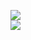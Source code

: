 [![](https://img.shields.io/badge/Made%20With-Github%20Spray-lightgrey.svg?style=for-the-badge&logo=github)](https://github.com/Annihil/github-spray#16623)  
[![](https://i.imgur.com/2DrTn0Z.gif)](https://github.com/Annihil/github-spray)